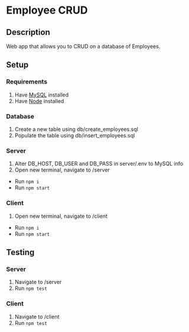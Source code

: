 # Employee CRUD

## Description

Web app that allows you to CRUD on a database of Employees.

## Setup

### Requirements

1. Have [MySQL](https://dev.mysql.com/downloads/) installed
2. Have [Node](https://nodejs.org/en/) installed

### Database

1. Create a new table using db/create_employees.sql
2. Populate the table using db/insert_employees.sql

### Server

1. Alter DB_HOST, DB_USER and DB_PASS in server/.env to MySQL info
2. Open new terminal, navigate to /server

- Run `npm i`
- Run `npm start`

### Client

1. Open new terminal, navigate to /client

- Run `npm i`
- Run `npm start`

## Testing

### Server

1. Navigate to /server
2. Run `npm test`

### Client

1. Navigate to /client
2. Run `npm test`
